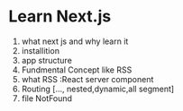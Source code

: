 # Learn Next.js
1. what next js and why learn it
2. installition
3. app structure
4. Fundmental Concept like RSS
5. what RSS :React server component
5. Routing [..., nested,dynamic,all segment]
6. file NotFound